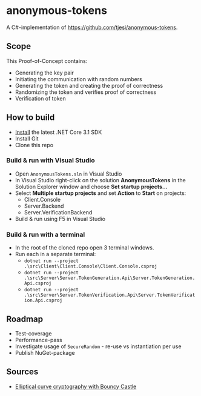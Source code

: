 # anonymous-tokens

A C#-implementation of https://github.com/tjesi/anonymous-tokens.

## Scope

This Proof-of-Concept contains:

- Generating the key pair
- Initiating the communication with random numbers
- Generating the token and creating the proof of correctness
- Randomizing the token and verifies proof of correctness
- Verification of token

## How to build

- [Install](https://www.microsoft.com/net/download/core#/current) the latest .NET Core 3.1 SDK
- Install Git
- Clone this repo

### Build & run with Visual Studio

- Open `AnonymousTokens.sln` in Visual Studio
- In Visual Studio right-click on the solution **AnonymousTokens** in the Solution Explorer window and choose **Set startup projects...**
- Select **Multiple startup projects** and set **Action** to **Start** on projects:
  - Client.Console
  - Server.Backend
  - Server.VerificationBackend
- Build & run using F5 in Visual Studio

### Build & run with a terminal

- In the root of the cloned repo open 3 terminal windows.
- Run each in a separate terminal:
  - `dotnet run --project .\src\Client\Client.Console\Client.Console.csproj`
  - `dotnet run --project .\src\Server\Server.TokenGeneration.Api\Server.TokenGeneration.Api.csproj`
  - `dotnet run --project .\src\Server\Server.TokenVerification.Api\Server.TokenVerification.Api.csproj`

## Roadmap

- Test-coverage
- Performance-pass
- Investigate usage of `SecureRandom` - re-use vs instantiation per use
- Publish NuGet-package

## Sources

- [Elliptical curve cryptography with Bouncy Castle](https://www.codeproject.com/Tips/1150485/Csharp-Elliptical-Curve-Cryptography-with-Bouncy-C)
